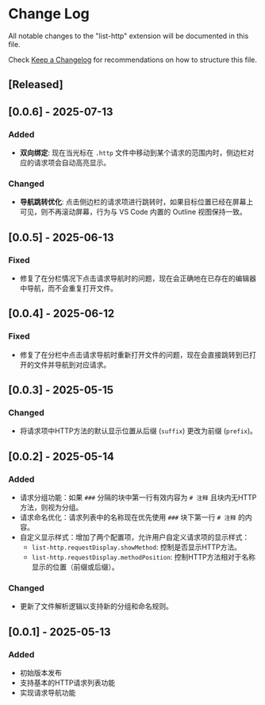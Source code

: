 # Change Log

All notable changes to the "list-http" extension will be documented in this file.

Check [Keep a Changelog](http://keepachangelog.com/) for recommendations on how to structure this file.

## [Released]

## [0.0.6] - 2025-07-13
### Added
- **双向绑定**: 现在当光标在 `.http` 文件中移动到某个请求的范围内时，侧边栏对应的请求项会自动高亮显示。

### Changed
- **导航跳转优化**: 点击侧边栏的请求项进行跳转时，如果目标位置已经在屏幕上可见，则不再滚动屏幕，行为与 VS Code 内置的 Outline 视图保持一致。

## [0.0.5] - 2025-06-13
### Fixed
- 修复了在分栏情况下点击请求导航时的问题，现在会正确地在已存在的编辑器中导航，而不会重复打开文件。

## [0.0.4] - 2025-06-12
### Fixed
- 修复了在分栏中点击请求导航时重新打开文件的问题，现在会直接跳转到已打开的文件并导航到对应请求。

## [0.0.3] - 2025-05-15
### Changed
- 将请求项中HTTP方法的默认显示位置从后缀 (`suffix`) 更改为前缀 (`prefix`)。

## [0.0.2] - 2025-05-14
### Added
- 请求分组功能：如果 `###` 分隔的块中第一行有效内容为 `# 注释` 且块内无HTTP方法，则视为分组。
- 请求命名优化：请求列表中的名称现在优先使用 `###` 块下第一行 `# 注释` 的内容。
- 自定义显示样式：增加了两个配置项，允许用户自定义请求项的显示样式：
  - `list-http.requestDisplay.showMethod`: 控制是否显示HTTP方法。
  - `list-http.requestDisplay.methodPosition`: 控制HTTP方法相对于名称显示的位置（前缀或后缀）。

### Changed
- 更新了文件解析逻辑以支持新的分组和命名规则。

## [0.0.1] - 2025-05-13
### Added
- 初始版本发布
- 支持基本的HTTP请求列表功能
- 实现请求导航功能